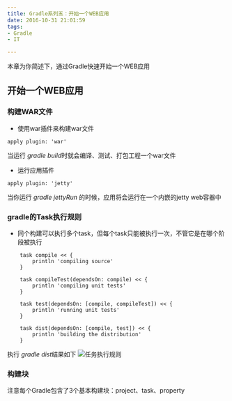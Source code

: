```yaml
---
title: Gradle系列五：开始一个WEB应用
date: 2016-10-31 21:01:59
tags:
- Gradle
- IT

---
```


本章为你简述下，通过Gradle快速开始一个WEB应用
<!--more-->
## 开始一个WEB应用
### 构建WAR文件
- 使用war插件来构建war文件
```
apply plugin: 'war'
```
当运行 *gradle build*时就会编译、测试、打包工程一个war文件

- 运行应用插件
```
apply plugin: 'jetty'
```
当你运行 *gradle jettyRun* 的时候，应用将会运行在一个内嵌的jetty web容器中

### gradle的Task执行规则
- 同个构建可以执行多个task，但每个task只能被执行一次，不管它是在哪个阶段被执行
```
    task compile << {
        println 'compiling source'
    }

    task compileTest(dependsOn: compile) << {
        println 'compiling unit tests'
    }

    task test(dependsOn: [compile, compileTest]) << {
        println 'running unit tests'
    }

    task dist(dependsOn: [compile, test]) << {
        println 'building the distribution'
    }
```
执行 *gradle dist*结果如下
![任务执行规则](http://7xsh7v.com2.z0.glb.clouddn.com/9.png)

### 构建块
注意每个Gradle包含了3个基本构建块：project、task、property






